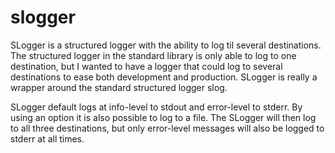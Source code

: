 # slogger

SLogger is a structured logger with the ability to log til several destinations.  The
structured  logger in the standard library is only able to log to one destination, but
I wanted to have a logger that could log to several destinations to ease both development
and production.  SLogger is really a wrapper around the standard structured logger slog.

SLogger default logs at info-level to stdout and error-level to stderr.  By using an option
it is also possible to log to a file.  The SLogger will then log to all three destinations,
but only error-level messages will also be logged to stderr at all times.

